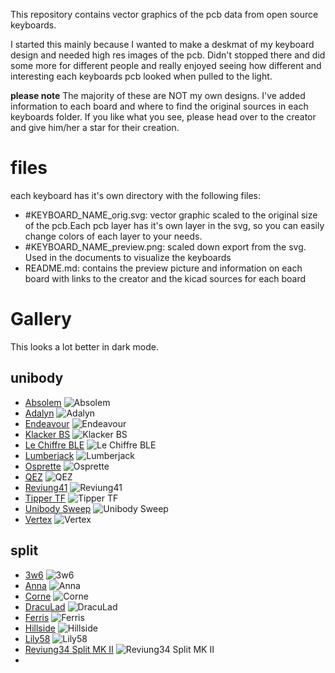 This repository contains vector graphics of the pcb data from open source keyboards.

I started this mainly because I wanted to make a deskmat of my keyboard design and needed high res images of the pcb.
Didn't stopped there and did some more for different people and really enjoyed seeing how different and interesting each keyboards pcb looked when pulled to the light.

**please note**
The majority of these are NOT my own designs. I've added information to each board and where to find the original sources in each keyboards folder. If you like what you see, please head over to the creator and give him/her a star for their creation. 

# files
each keyboard has it's own directory with the following files: 
- #KEYBOARD_NAME_orig.svg: vector graphic scaled to the original size of the pcb.Each pcb layer has it's own layer in the svg, so you can easily change colors of each layer to your needs.
- #KEYBOARD_NAME_preview.png: scaled down export from the svg. Used in the documents to visualize the keyboards
- README.md: contains the preview picture and information on each board with links to the creator and the kicad sources for each board

# Gallery
This looks a lot better in dark mode.

## unibody
- [Absolem](./Absolem) ![Absolem](./Absolem/absolem_preview.png) 
- [Adalyn](./Adalyn) ![Adalyn](./Adalyn/adalyn_preview.png)
- [Endeavour](./Endeavour) ![Endeavour](./Endeavour/endeavour_preview.png)
- [Klacker BS](./Klacker_BS) ![Klacker BS](./Klacker_BS/klacker_bs_preview.png)
- [Le Chiffre BLE](./Le_Chiffre_BLE) ![Le Chiffre BLE](./Le_Chiffre_BLE/lechiffreble_preview.png)
- [Lumberjack](./Lumberjack) ![Lumberjack](./Lumberjack/lumberjack_preview.png)
- [Osprette](./Osprette) ![Osprette](./Osprette/osprette_preview.png)
- [QEZ](./QEZ) ![QEZ](./QEZ/qez_preview.png)
- [Reviung41](./Reviung41) ![Reviung41](./Reviung41/reviung41_preview.png)
- [Tipper TF](./Tipper_TF) ![Tipper TF](./Tipper_TF/tippertf_preview.png)
- [Unibody Sweep](./Unibody_Sweep) ![Unibody Sweep](./Unibody_Sweep/unibodysweep_preview.png)
- [Vertex](./Vertex) ![Vertex](./Vertex/vertex_preview.png)

## split
- [3w6](./3W6) ![3w6](./3W6/3w6_preview.png)
- [Anna](./Anna) ![Anna](./Anna/anna_preview.png)
- [Corne](./Corne) ![Corne](./Corne/corne_preview.png)
- [DracuLad](./DracuLad) ![DracuLad](./DracuLad/draculad_preview.png)
- [Ferris](./Ferris) ![Ferris](./Ferris/ferris_preview.png)
- [Hillside](./Hillside) ![Hillside](./Hillside/hillside_preview.png)
- [Lily58](./Lily58) ![Lily58](./Lily58/lily58_preview.png)
- [Reviung34 Split MK II](./Reviung34_MK_II) ![Reviung34 Split MK II](./Reviung34_MK_II/reviung34mkii_preview.png)
- 


